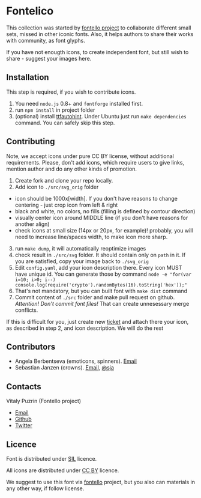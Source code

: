 Fontelico
=========

This collection was started by [fontello project](http://fontello.com) to
collaborate different small sets, missed in other iconic fonts.
Also, it helps authors to share their works with community, as
font glyphs.

If you have not enougth icons, to create independent font, but still wish to
share - suggest your images here.


Installation
------------

This step is required, if you wish to contribute icons.

1. You need `node.js` 0.8+ and `fontforge` installed first.
2. run `npm install` in project folder
3. (optional) install [ttfautohint](http://www.freetype.org/ttfautohint/). Under
   Ubuntu just run `make dependencies` command. You can safely skip
   this step.


Contributing
------------

Note, we accept icons under pure CC BY license, without additional requirements.
Please, don't add icons, which require users to give links, mention author and
do any other kinds of promotion.

1. Create fork and clone your repo locally.
2. Add icon to `./src/svg_orig` folder
  - icon should be 1000x[width]. If you don't have reasons to change centering - just crop icon from left & right
  - black and white, no colors, no fills (filling is defined by contour direction)
  - visually center icon around MIDDLE line (if you don't have reasons for another align)
  - check icons at small size (14px or 20px, for example)! probably, you will need to increase line/spaces width, to make icon more sharp.
3. run `make dump`, it will automatically reoptimize images
4. check result in `./src/svg` folder. It should contain only on `path`
   in it. If you are satisfied, copy your image back to `./svg_orig`
5. Edit `config.yaml`, add your icon description there. Every icon MUST have
   unique id. You can generate those by command
   `node -e "for(var i=10; i>0; i--) console.log(require('crypto').randomBytes(16).toString('hex'));"`
6. That's not mandatory, but you can built font with `make dist` command
7. Commit content of `./src` folder and make pull request on github.
   _Attention! Don't commit font files!_ That can create unnesessary
   merge conflicts.

If this is difficult for you, just create new [ticket](https://github.com/fontello/brandico.font/issues)
and attach there your icon, as described in step 2, and icon description. We will
do the rest


Contributors
------------

- Angela Berbentseva (emoticons, spinners).
  [Email](mailto:berbentseva_angela@yahoo.com)
- Sebastian Janzen (crowns).
  [Email](sebastian.janzen@hl-services.de), [@sja](https://github.com/sja)


Contacts
--------

Vitaly Puzrin (Fontello project)

- [Email](mailto:vitaly@rcdesign.ru)
- [Github](https://github.com/puzrin)
- [Twitter](https://twitter.com/puzrin)


Licence
-------

Font is distributed under
[SIL](http://scripts.sil.org/cms/scripts/page.php?site_id=nrsi&id=OFL) licence.

All icons are distributed under
[CC BY](http://creativecommons.org/licenses/by-sa/3.0/) licence.

We suggest to use this font via [fontello](http://fontello.com) project, but
you also can materials in any other way, if follow license.
